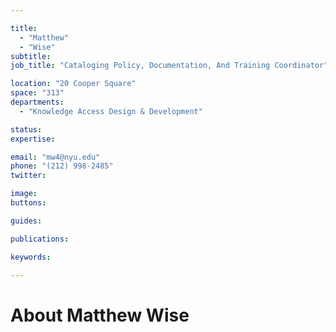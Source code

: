 ```yaml
---

title:
  - "Matthew"
  - "Wise"
subtitle: 
job_title: "Cataloging Policy, Documentation, And Training Coordinator"

location: "20 Cooper Square"
space: "313"
departments:
  - "Knowledge Access Design & Development"

status: 
expertise:

email: "mw4@nyu.edu"
phone: "(212) 998-2485"
twitter: 

image: 
buttons:

guides:

publications:

keywords:

---
```


# About Matthew Wise



